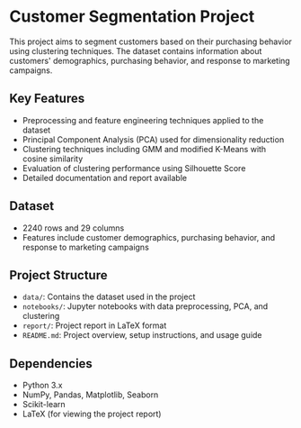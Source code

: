 # Customer Segmentation Project

This project aims to segment customers based on their purchasing behavior using clustering techniques. The dataset contains information about customers' demographics, purchasing behavior, and response to marketing campaigns.

## Key Features

- Preprocessing and feature engineering techniques applied to the dataset
- Principal Component Analysis (PCA) used for dimensionality reduction
- Clustering techniques including GMM and modified K-Means with cosine similarity
- Evaluation of clustering performance using Silhouette Score
- Detailed documentation and report available

## Dataset

- 2240 rows and 29 columns
- Features include customer demographics, purchasing behavior, and response to marketing campaigns

## Project Structure

- `data/`: Contains the dataset used in the project
- `notebooks/`: Jupyter notebooks with data preprocessing, PCA, and clustering
- `report/`: Project report in LaTeX format
- `README.md`: Project overview, setup instructions, and usage guide

## Dependencies

- Python 3.x
- NumPy, Pandas, Matplotlib, Seaborn
- Scikit-learn
- LaTeX (for viewing the project report)

